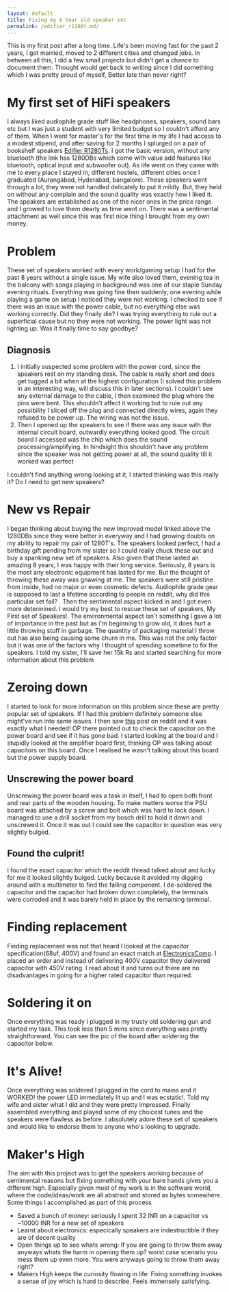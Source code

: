 ```yaml
---
layout: default
title: Fixing my 8 Year old speaker set
permalink: /edifier_r1280t.md/
---
```

This is my first post after a long time. Life's been moving fast for the past 2 years, I got married, moved to 2 different cities and changed jobs. In between all this, I did a few small projects but didn't get a chance to document them. Thought would get back to writing since I did something which I was pretty proud of myself, Better late than never right?
# My first set of HiFi speakers
I always liked audiophile grade stuff like headphones, speakers, sound bars etc but I was just a student with very limited budget so I couldn't afford any of them. When I went for master's for the first time in my life I had access to a modest stipend, and after saving for 2 months I splurged on a pair of bookshelf speakers [Edifier R1280Ts](https://edifierindia.com/products/edifier-r1280dbs-active-bluetooth-bookshelf-speakers-brown). I got the basic version, without any  bluetooth (the link has 1280DBs which come with value add features like bluetooth, optical input and subwoofer out). As life went on they came with me to every place I stayed in, different hostels, different cities once I graduated (Aurangabad, Hyderabad, bangalore). These speakers went through a lot, they were not handled delicately to put it mildly. But, they held on without any complain and the sound quality was exactly how I liked it. The speakers are established as one of the nicer ones in the price range and I growed to love them dearly as time went on. There was a sentimental attachment as well since this was first nice thing I brought from my own money. 

# Problem
These set of speakers worked with every work/gaming setup I had for the past 8 years without a single issue. My wife also loved them, evening tea in the balcony with songs playing in background was one of our staple Sunday evening rituals. Everything was going fine then suddenly, one evening while playing a game on setup I noticed they were not working. I checked to see if there was an issue with the power cable, but no everything else was working correctly. Did they finally die? I was trying everything to rule out a superficial cause but no they were not working. The power light was not lighting up. Was it finally time to say goodbye?

## Diagnosis
1. I initially suspected some problem with the power cord, since the speakers rest on my standing desk. The cable is really short and does get tugged a bit when at the highest configuration (I solved this problem in an interesting way, will discuss this in later sections). I couldn't see any external damage to the cable, I then examined the plug where the pins were bent. This shouldn't affect it working but to rule out any possibility I sliced off the plug and connected directly wires, again they refused to be power up. The wiring was not the issue.
2. Then I opened up the speakers to see if there was any issue with the internal circuit board, outwardly everything looked good. The circuit board I accessed was the chip which does the sound processing/amplifying. In hindsight this shouldn't have any problem since the speaker was not getting power at all, the sound quality till it worked was perfect 

I couldn't find anything wrong looking at it, I started thinking was this really it? Do I need to get new speakers?

# New vs Repair
I began thinking about buying the new Improved model linked above the 1280DBs since they were better in everyway and I had growing doubts on my ability to repair my pair of 1280T's. The speakers looked perfect, I had a birthday gift pending from my sister so I could really chuck these out and buy a spanking new set of speakers. Also given that these lasted an amazing 8 years, I was happy with their long service. Seriously, 8 years is the most any electronic equipment has lasted for me. 
But the thought of throwing these away was gnawing at me. The speakers were still pristine from inside, had no major or even cosmetic defects. Audiophile grade gear is supposed to last a lifetime according to people on reddit, why did this particular set fail? . Then the sentimental aspect kicked in and I got even more determined. I would try my best to rescue these set of speakers, My First set of Speakers!. The environmental aspect isn't something I gave a lot of importance in the past but as i'm beginning to grow old, it does hurt a little throwing stuff in garbage. The quantity of packaging material I throw out has also being causing some churn in me. This was not the only factor but it was one of the factors why I thought of spending sometime to fix the speakers. 
I told my sister, I'll save her 15k Rs and started searching for more information about this problem

# Zeroing down
I started to look for more information on this problem since these are pretty popular set of speakers. If I had this problem definitely someone else might've run into same issues. I then saw [this](https://www.reddit.com/r/audiorepair/comments/13fqhv8/edifier_r1280_speakers_wont_power_up/) post on reddit and it was exactly what I needed! OP there pointed out to check the capacitor on the power board and see if it has gone bad. I started looking at the board and I stupidly looked at the amplifier board first, thinking OP was talking about capacitors on this board. Once I realised he wasn't talking about this board but the power supply board. 

## Unscrewing the power board
Unscrewing the power board was a task in itself, I had to open both front and rear parts of the wooden housing. To make matters worse the PSU board was attached by a screw and bolt which was hard to lock down. I managed to use a drill socket from my bosch drill to hold it down and unscrewed it. Once it was out I could see the capacitor in question was very slightly bulged. 

## Found the culprit!
I found the exact capacitor which the reddit thread talked about and lucky for me it looked slightly bulged. Lucky because it avoided my digging around with a multimeter to find the failing component. I de-soldered the capacitor and the capacitor had broken down completely, the terminals were corroded and it was barely held in place by the remaining terminal.


# Finding replacement
Finding replacement was not that heard I looked at the capacitor specification(68uf, 400V) and found an exact match at [ElectronicsComp](https://www.electronicscomp.com/68uf-400v-electrolytic-capacitor?gad_source=1&gclid=CjwKCAjwps-zBhAiEiwALwsVYeCJGdlaodnxbyzKY1dq8gBPEnt4XWcTT6lW3ejfETulxqFSHv8Z0hoCjCkQAvD_BwE). I placed an order and instead of delivering 400V capacitor they delivered capacitor with 450V rating. I read about it and turns out there are no disadvantages in going for a higher rated capacitor than required. 

# Soldering it on
Once everything was ready I plugged in my trusty old soldering gun and started my task. This took less than 5 mins since everything was pretty straightforward. You can see the pic of the board after soldering the capacitor below. 

# It's Alive!
Once everything was soldered I plugged in the cord to mains and it WORKED! the power LED immediately lit up and I was ecstatic!. Told my wife and sister what I did and they were pretty impressed. Finally assembled everything and played some of my choicest tunes and the speakers were flawless as before. I absolutely adore these set of speakers and would like to endorse them to anyone who's looking to upgrade. 

# Maker's High
The aim with this project was to get the speakers working because of sentimental reasons but fixing something with your bare hands gives you a different high. Especially given most of my work is in the software world, where the code/ideas/work are all abstract and stored as bytes somewhere. Some things I accomplished as part of this process
* Saved a bunch of money: seriously I spent 32 INR on a capacitor vs ~10000 INR for a new set of speakers
* Learnt about electronics: especically speakers are indestructible if they are of decent quality
* Open things up to see whats wrong: If you are going to throw them away anyways whats the harm in opening them up? worst case scenario you mess them up even more. You were anyways going to throw them away right?
* Makers High keeps the curiosity flowing in life: Fixing something invokes a sense of joy which is hard to describe. Feels immensely satisfying. 
